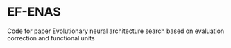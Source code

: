 # EF-ENAS
Code for paper Evolutionary neural architecture search based on evaluation correction and functional units
